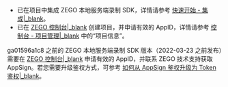 - 已在项目中集成 ZEGO 本地服务端录制 SDK，详情请参考 [快速开始 - 集成\|_blank](!QuickStarts/Integration)。
- 已在 [ZEGO 控制台\|_blank](https://console.zego.im) 创建项目，并申请有效的 AppID，详情请参考 [控制台 - 项目管理\|_blank](#12107) 中的“项目信息”。

<div class="mk-warning">


ga01596a1c8 之前的 ZEGO 本地服务端录制 SDK 版本（2022-03-23 之前发布）需要在 [ZEGO 控制台\|_blank](https://console.zego.im) 申请有效的 AppID，并联系 ZEGO 技术支持获取 AppSign。若您需要升级鉴权方式，可参考 [如何从 AppSign 鉴权升级为 Token 鉴权\|_blank](http://doc-zh.zego.im/faq/token_upgrade?product=ExpressVideo&platform=all)。
</div>

